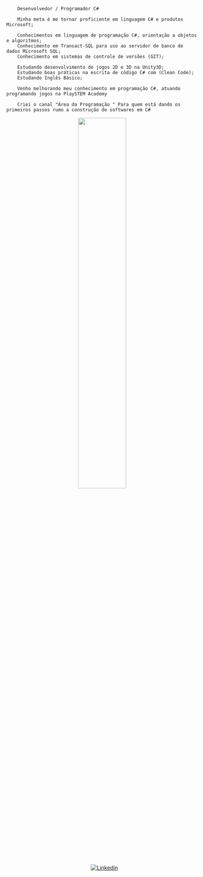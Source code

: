         Desenvolvedor / Programador C#
                
        Minha meta é me tornar proficiente em linguagem C# e produtos Microsoft;
        
        Conhecimentos em linguagem de programação C#, orientação a objetos e algoritmos; 
        Conhecimento em Transact-SQL para uso ao servidor de banco de dados Microsoft SQL;
        Conhecimento em sistemas de controle de versões (GIT);

        Estudando desenvolvimento de jogos 2D e 3D na Unity3D;
        Estudando boas práticas na escrita de código C# com (Clean Code);
        Estudando Inglês Básico;           
        
        Venho melhorando meu conhecimento em programação C#, atuando programando jogos na PlaySTEM Academy

        Criei o canal "Área da Programação " Para quem está dando os primeiros passos rumo a construção de softwares em C#

        

<p align="center"><img width=50% src="https://media.giphy.com/media/IThjAlJnD9WNO/giphy.gif"></p>

   <p align="center">
    &nbsp;&nbsp;&nbsp;
    <a href="https://www.youtube.com/c/ÁreadaProgramação"><img alt="Linkedin" src="https://img.shields.io/youtube/channel/subscribers/UCXKSo8RSfVmrawXleZ-_arg?style=social"></a><a href="https://www.linkedin.com/in/alfredo1995/" target="_blank"></a>&nbsp;
  </p>


